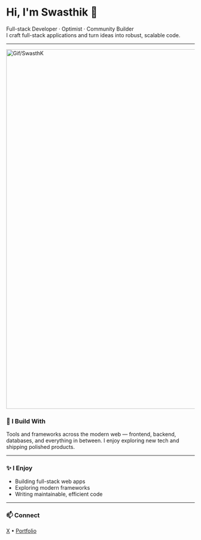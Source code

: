# Hi, I'm Swasthik 👋

Full-stack Developer · Optimist · Community Builder  
I craft full-stack applications and turn ideas into robust, scalable code.

---

<img style="width:100vw" src="./readme.gif.gif" alt="Gif/SwasthK">

### 🚀 I Build With

Tools and frameworks across the modern web — frontend, backend, databases, and everything in between. I enjoy exploring new tech and shipping polished products.

---

### ✨ I Enjoy

- Building full-stack web apps  
- Exploring modern frameworks  
- Writing maintainable, efficient code

---

### 📫 Connect

[X](https://x.com/swasthik319) • [Portfolio](https://swasthk.vercel.app)